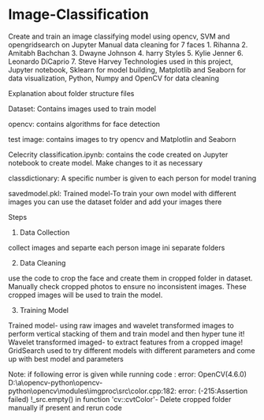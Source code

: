 # Image-Classification
 Create and train an image classifying model using opencv, SVM and opengridsearch on Jupyter
Manual data cleaning for 7 faces 
	1. Rihanna
	2. Amitabh Bachchan 
	3. Dwayne Johnson
	4. harry Styles
	5. Kylie Jenner
	6. Leonardo DiCaprio 
 7. Steve Harvey
Technologies used in this project, Jupyter notebook, Sklearn for model building, Matplotlib and Seaborn for data visualization, Python, Numpy and OpenCV for data cleaning

Explanation about folder structure files 

Dataset: Contains images used to train model 

opencv: contains algorithms for face detection

test image: contains images to try opencv and Matplotlin and Seaborn

Celecrity classification.ipynb: contains the code created on Jupyter notebook to create model. Make changes to it as necessary

classdictionary: A specific number is given to each person for model traning 

savedmodel.pkl: 
Trained model-To train your own model with different images you can use the dataset folder and add your images there

Steps
1. Data Collection

collect images and separte each person image ini separate folders

2. Data Cleaning

use the code to crop the face and create them in cropped folder in dataset. Manually check cropped photos to ensure no inconsistent images. These cropped images will be used to train the model.

3. Training Model

Trained model- using raw images and wavelet transformed images to perform vertical stacking of them and train model and then hyper tune it!
Wavelet transformed imaged- to extract features from a cropped image!
GridSearch used to try different models with different parameters and come up with best model and parameters

Note: if following error is given while running code : error: OpenCV(4.6.0) D:\a\opencv-python\opencv-python\opencv\modules\imgproc\src\color.cpp:182: error: (-215:Assertion failed) !_src.empty() in function 'cv::cvtColor'- Delete cropped folder manually if present and rerun code









